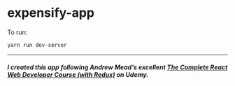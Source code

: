 # expensify-app

To run:
```javascript
yarn run dev-server
```
---

##### I created this app following Andrew Mead's excellent [The Complete React Web Developer Course (with Redux)](https://www.udemy.com/react-2nd-edition/) on Udemy.
